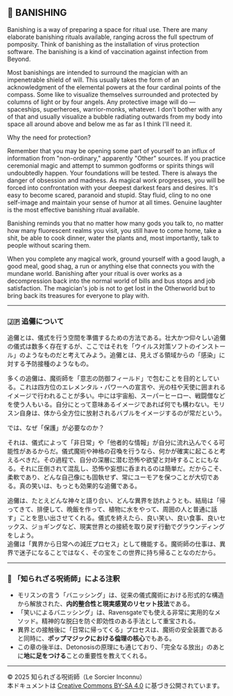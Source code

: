 ## 🧛 BANISHING

Banishing is a way of preparing a space for ritual use. There are many elaborate banishing rituals available, ranging across the full spectrum of pomposity. Think of banishing as the installation of virus protection software. The banishing is a kind of vaccination against infection from Beyond.

Most banishings are intended to surround the magician with an impenetrable shield of will. This usually takes the form of an acknowledgment of the elemental powers at the four cardinal points of the compass. Some like to visualize themselves surrounded and protected by columns of light or by four angels. Any protective image will do — spaceships, superheroes, warrior-monks, whatever. I don't bother with any of that and usually visualize a bubble radiating outwards from my body into space all around above and below me as far as I think I'll need it.  
 
Why the need for protection?  

Remember that you may be opening some part of yourself to an influx of information from "non-ordinary," apparently "Other" sources. If you practice ceremonial magic and attempt to summon godforms or spirits things will undoubtedly happen. Your foundations will be tested. There is always the danger of obsession and madness. As magical work progresses, you will be forced into confrontation with your deepest darkest fears and desires. It's easy to become scared, paranoid and stupid. Stay fluid, cling to no one self-image and maintain your sense of humor at all times. Genuine laughter is the most effective banishing ritual available.  
 
Banishing reminds you that no matter how many gods you talk to, no matter how many fluorescent realms you visit, you still have to come home, take a shit, be able to cook dinner, water the plants and, most importantly, talk to people without scaring them.  

When you complete any magical work, ground yourself with a good laugh, a good meal, good shag, a run or anything else that connects you with the mundane world. Banishing after your ritual is over works as a decompression back into the normal world of bills and bus stops and job satisfaction. The magician's job is not to get lost in the Otherworld but to bring back its treasures for everyone to play with. 

---

### 🇯🇵 追儺について

追儺とは、儀式を行う空間を準備するための方法である。壮大かつ仰々しい追儺の儀式は数多く存在するが、ここではそれを「ウイルス対策ソフトのインストール」のようなものだと考えてみよう。追儺とは、見えざる領域からの「感染」に対する予防接種のようなもの。

多くの追儺は、魔術師を「意志の防御フィールド」で包むことを目的としている。これは四方位のエレメンタル・パワーへの宣言や、光の柱や天使に囲まれるイメージで行われることが多い。中には宇宙船、スーパーヒーロー、戦闘僧などを使う人もいる。自分にとって意味あるイメージであれば何でも構わない。モリスン自身は、体から全方位に放射されるバブルをイメージするのが常だという。

では、なぜ「保護」が必要なのか？  

それは、儀式によって「非日常」や「他者的な情報」が自分に流れ込んでくる可能性があるからだ。儀式魔術や神格の召喚を行うなら、何かが確実に起こると考えるべきだ。その過程で、自分の深層に潜む恐怖や欲望と対峙することにもなる。それに圧倒されて混乱し、恐怖や妄想に呑まれるのは簡単だ。だからこそ、柔軟であり、どんな自己像にも固執せず、常にユーモアを保つことが大切である。真の笑いは、もっとも効果的な追儺である。

追儺は、たとえどんな神々と語り合い、どんな異界を訪れようとも、結局は「帰ってきて、排便して、晩飯を作って、植物に水をやって、周囲の人と普通に話す」ことを思い出させてくれる。儀式を終えたら、良い笑い、良い食事、良いセックス、ジョギングなど、現実世界との接続を取り戻す行動でグラウンディングをしよう。  
追儺は「異界から日常への減圧プロセス」として機能する。魔術師の仕事は、異界で迷子になることではなく、その宝をこの世界に持ち帰ることなのだから。

---

### 🐌 「知られざる呪術師」による注釈

- モリスンの言う「バニッシング」は、従来の儀式魔術における形式的な構造から解放された、**内的整合性と現実感覚のリセット技法**である。
- 「笑いによるバニッシング」は、Ravensgateでも使える非常に実用的なメソッド。精神的な脱臼を防ぐ即効性のある手法として重宝される。
- 異界との接触後に「日常に帰ってくる」プロセスは、魔術の安全装置であると同時に、**ポップマジックにおける倫理の核心**でもある。
- この章の後半は、Detonosisの原理にも通じており、「完全なる放出」のあとに**地に足をつける**ことの重要性を教えてくれる。

---

© 2025 知られざる呪術師（Le Sorcier Inconnu）  
本ドキュメントは [Creative Commons BY-SA 4.0](https://creativecommons.org/licenses/by-sa/4.0/deed.ja) に基づき公開されています。
